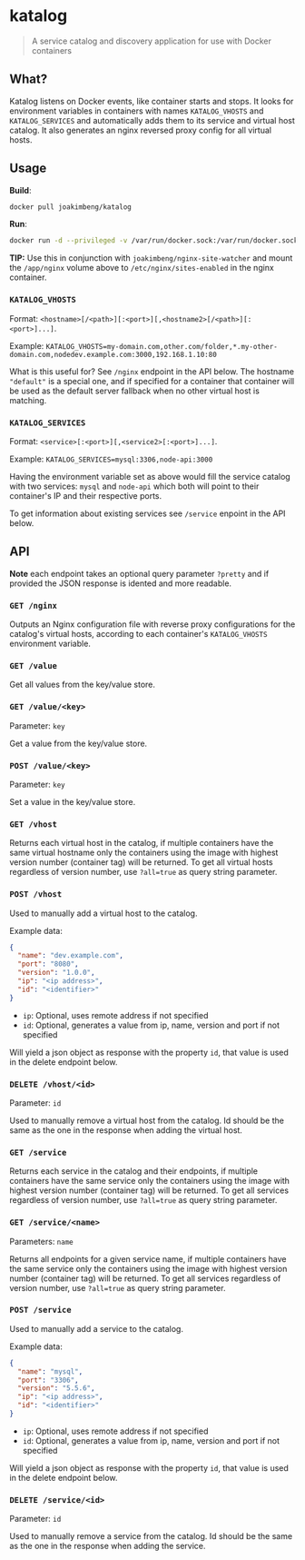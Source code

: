 katalog
=========

> A service catalog and discovery application for use with Docker containers

## What?

Katalog listens on Docker events, like container starts and stops.
It looks for environment variables in containers with names `KATALOG_VHOSTS` and `KATALOG_SERVICES` and automatically adds them to its service and virtual host catalog. It also generates an nginx reversed proxy config for all virtual hosts.

## Usage

**Build**:

```bash
docker pull joakimbeng/katalog
```

**Run**:

```bash
docker run -d --privileged -v /var/run/docker.sock:/var/run/docker.sock -v `pwd`/data:/app/data -v `pwd`/nginx:/app/nginx -p 5005:5005 joakimbeng/katalog
```

**TIP:** Use this in conjunction with `joakimbeng/nginx-site-watcher` and mount the `/app/nginx` volume above to `/etc/nginx/sites-enabled` in the nginx container.

### `KATALOG_VHOSTS`

Format: `<hostname>[/<path>][:<port>][,<hostname2>[/<path>][:<port>]...]`.

Example: `KATALOG_VHOSTS=my-domain.com,other.com/folder,*.my-other-domain.com,nodedev.example.com:3000,192.168.1.10:80`


What is this useful for? See `/nginx` endpoint in the API below. The hostname `"default"` is a special one, and if specified for a container that container will be used as the default server fallback when no other virtual host is matching.


### `KATALOG_SERVICES`

Format: `<service>[:<port>][,<service2>[:<port>]...]`.

Example: `KATALOG_SERVICES=mysql:3306,node-api:3000`


Having the environment variable set as above would fill the service catalog with two services: `mysql` and `node-api` which both will point to their container's IP and their respective ports.

To get information about existing services see `/service` enpoint in the API below.


## API

**Note** each endpoint takes an optional query parameter `?pretty` and if provided the JSON response is idented and more readable.

### `GET /nginx`

Outputs an Nginx configuration file with reverse proxy configurations for the catalog's virtual hosts, according to each container's `KATALOG_VHOSTS` environment variable.

### `GET /value`

Get all values from the key/value store.


### `GET /value/<key>`

Parameter: `key`


Get a value from the key/value store.


### `POST /value/<key>`

Parameter: `key`


Set a value in the key/value store.


### `GET /vhost`

Returns each virtual host in the catalog, if multiple containers have the same virtual hostname only the containers using the image with highest version number (container tag) will be returned. To get all virtual hosts regardless of version number, use `?all=true` as query string parameter.

### `POST /vhost`

Used to manually add a virtual host to the catalog.

Example data:

```json
{
  "name": "dev.example.com",
  "port": "8080",
  "version": "1.0.0",
  "ip": "<ip address>",
  "id": "<identifier>"
}
```

* `ip`: Optional, uses remote address if not specified
* `id`: Optional, generates a value from ip, name, version and port if not specified


Will yield a json object as response with the property `id`, that value is used in the delete endpoint below.

### `DELETE /vhost/<id>`

Parameter: `id`

Used to manually remove a virtual host from the catalog. Id should be the same as the one in the response when adding the virtual host.

### `GET /service`

Returns each service in the catalog and their endpoints, if multiple containers have the same service only the containers using the image with highest version number (container tag) will be returned. To get all services regardless of version number, use `?all=true` as query string parameter.

### `GET /service/<name>`

Parameters: `name`

Returns all endpoints for a given service name, if multiple containers have the same service only the containers using the image with highest version number (container tag) will be returned. To get all services regardless of version number, use `?all=true` as query string parameter.

### `POST /service`

Used to manually add a service to the catalog.

Example data:

```json
{
  "name": "mysql",
  "port": "3306",
  "version": "5.5.6",
  "ip": "<ip address>",
  "id": "<identifier>"
}
```

* `ip`: Optional, uses remote address if not specified
* `id`: Optional, generates a value from ip, name, version and port if not specified


Will yield a json object as response with the property `id`, that value is used in the delete endpoint below.

### `DELETE /service/<id>`

Parameter: `id`

Used to manually remove a service from the catalog. Id should be the same as the one in the response when adding the service.

